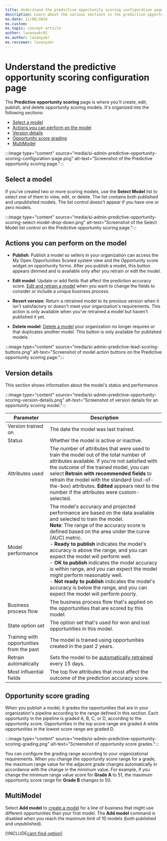 ```yaml
---
title: Understand the predictive opportunity scoring configuration page
description: Learn about the various sections in the predictive opportunity scoring configuration page in Dynamics 365 Sales.
ms.date: 11/06/2024
ms.custom: 
ms.topic: concept-article
author: lavanyakr01
ms.author: lavanyakr
ms.reviewer: lavanyakr
---
```


# Understand the predictive opportunity scoring configuration page  

The **Predictive opportunity scoring** page is where you'll create, edit, publish, and delete opportunity scoring models. It's organized into the following sections:

- [Select a model](#select-a-model)
- [Actions you can perform on the model](#actions-you-can-perform-on-the-model)
- [Version details](#version-details)
- [Opportunity score grading](#opportunity-score-grading)
- [MultiModel](#multimodel)

:::image type="content" source="media/si-admin-predictive-opportunity-scoring-configuration-page.png" alt-text="Screenshot of the Predictive opportunity scoring page.":::

## Select a model

If you've created two or more scoring models, use the **Select Model** list to select one of them to view, edit, or delete. The list contains both published and unpublished models. The list control doesn't appear if you have one or zero models.

:::image type="content" source="media/si-admin-predictive-opportunity-scoring-select-model-drop-down.png" alt-text="Screenshot of the Select Model list control on the Predictive opportunity scoring page.":::

## Actions you can perform on the model

- **Publish**: Publish a model so sellers in your organization can access the My Open Opportunities Scored system view and the Opportunity score widget on opportunity forms. After you publish a model, this button appears dimmed and is available only after you retrain or edit the model.

- **Edit model**: Update or add fields that affect the prediction accuracy score. [Edit and retrain a model](pos-edit-and-retrain-model.md#edit-and-retrain-an-opportunity-scoring-model) when you want to change the fields to consider or include a unique business process.

- **Revert version**: Return a retrained model to its previous version when it isn't satisfactory or doesn't meet your organization's requirements. This action is only available when you've retrained a model but haven't published it yet.

- **Delete model**: [Delete a model](pos-duplicate-models.md#delete-a-model) your organization no longer requires or that duplicates another model. This button is only available for published models.

:::image type="content" source="media/si-admin-predictive-lead-scoring-buttons.png" alt-text="Screenshot of model action buttons on the Predictive opportunity scoring page.":::

## Version details

This section shows information about the model's status and performance.

:::image type="content" source="media/si-admin-predictive-opportunity-scoring-version-details.png" alt-text="Screenshot of version details for an opportunity scoring model.":::

| Parameter | Description |
|-----------|-------------|
| Version trained on | The date the model was last trained. |
| Status | Whether the model is active or inactive. |
| Attributes used | The number of attributes that were used to train the model out of the total number of attributes available. If you're not satisfied with the outcome of the trained model, you can select **Retrain with recommended fields** to retrain the model with the standard (out-of-the-box) attributes. **Edited** appears next to the number if the attributes were custom-selected. |
| Model performance | The model's accuracy and projected performance are based on the data available and selected to train the model.<br>**Note**: The range of the accuracy score is defined based on the area under the curve (AUC) metric.<br>- **Ready to publish** indicates the model's accuracy is above the range, and you can expect the model will perform well.<br>- **OK to publish** indicates the model accuracy is within range, and you can expect the model might perform reasonably well.<br>- **Not ready to publish** indicates the model's accuracy is below the range, and you can expect the model will perform poorly. |
| Business process flow | The business process flow that's applied on the opportunities that are scored by this model. |
| State option set | The option set that's used for won and lost opportunities in this model. |
|Training with opportunities from the past | The model is trained using opportunities created in the past 2 years. |
| Retrain automatically | Sets the model to be [automatically retrained](pls-edit-and-retrain-model.md#automatic-retraining) every 15 days. |
| Most influential fields | The top five attributes that most affect the outcome of the prediction accuracy score. |

## Opportunity score grading

When you publish a model, it grades the opportunities that are in your organization's pipeline according to the range defined in this section. Each opportunity in the pipeline is graded A, B, C, or D, according to the opportunity score. Opportunities in the top score range are graded A while opportunities in the lowest score range are graded D.

:::image type="content" source="media/si-admin-predictive-opportunity-scoring-grading.png" alt-text="Screenshot of opportunity score grades.":::

You can configure the grading range according to your organizational requirements. When you change the opportunity score range for a grade, the maximum range value for the adjacent grade changes automatically in accordance with the change in the minimum value. For example, if you change the minimum range value score for **Grade A** to 51, the maximum opportunity score range for **Grade B** changes to 50.

## MultiModel

Select **Add model** to [create a model](configure-predictive-opportunity-scoring.md#add-a-model) for a line of business that might use different opportunities than your first model. The **Add model** command is disabled when you reach the maximum limit of 10 models (both published and unpublished).

[!INCLUDE[cant-find-option](../includes/cant-find-option.md)]
